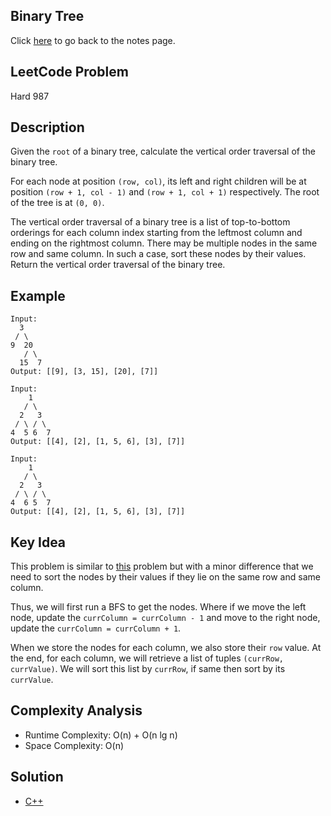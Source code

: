 ## Binary Tree
Click [here](../notes.md) to go back to the notes page.

## LeetCode Problem
Hard 987

## Description
Given the `root` of a binary tree, calculate the vertical order traversal of the binary tree.

For each node at position `(row, col)`, its left and right children will be at position `(row + 1, col - 1)` and `(row + 1, col + 1)` respectively. The root of the tree is at `(0, 0)`.

The vertical order traversal of a binary tree is a list of top-to-bottom orderings for each column index starting from the leftmost column and ending on the rightmost column. There may be multiple nodes in the same row and same column. In such a case, sort these nodes by their values. Return the vertical order traversal of the binary tree.

## Example
```
Input:
  3
 / \
9  20
   / \
  15  7
Output: [[9], [3, 15], [20], [7]]

Input:
    1
   / \
  2   3
 / \ / \
4  5 6  7
Output: [[4], [2], [1, 5, 6], [3], [7]]

Input:
    1
   / \
  2   3
 / \ / \
4  6 5  7
Output: [[4], [2], [1, 5, 6], [3], [7]]
```

## Key Idea
This problem is similar to [this](../binary_tree_vertical_order_traversal/description.md) problem but with a minor difference that we need to sort the nodes by their values if they lie on the same row and same column.

Thus, we will first run a BFS to get the nodes. Where if we move the left node, update the `currColumn = currColumn - 1` and move to the right node, update the `currColumn = currColumn + 1`.

When we store the nodes for each column, we also store their `row` value. At the end, for each column, we will retrieve a list of tuples `(currRow, currValue)`. We will sort this list by `currRow`, if same then sort by its `currValue`.

## Complexity Analysis
- Runtime Complexity: O(n) + O(n lg n)
- Space Complexity: O(n)

## Solution
- [C++](solution.cpp)